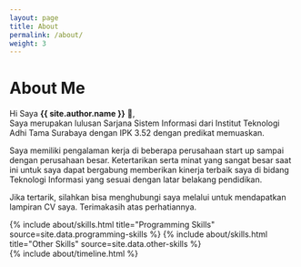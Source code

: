 ```yaml
---
layout: page
title: About
permalink: /about/
weight: 3
---
```


# **About Me**

Hi Saya **{{ site.author.name }}** :wave:,<br>
Saya merupakan lulusan Sarjana Sistem Informasi dari Institut Teknologi Adhi Tama Surabaya dengan IPK 3.52 dengan predikat memuaskan.

Saya memiliki pengalaman kerja di beberapa perusahaan start up sampai dengan perusahaan besar. Ketertarikan serta minat yang sangat besar saat ini untuk saya dapat bergabung memberikan kinerja terbaik saya di bidang Teknologi Informasi yang sesuai dengan latar belakang pendidikan.

Jika tertarik, silahkan bisa menghubungi saya melalui untuk mendapatkan lampiran CV saya. Terimakasih atas perhatiannya.



<div class="row">
{% include about/skills.html title="Programming Skills" source=site.data.programming-skills %}
{% include about/skills.html title="Other Skills" source=site.data.other-skills %}
</div>

<div class="row">
{% include about/timeline.html %}
</div>
